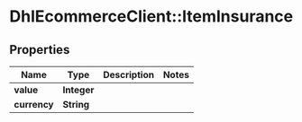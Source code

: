 # DhlEcommerceClient::ItemInsurance

## Properties
Name | Type | Description | Notes
------------ | ------------- | ------------- | -------------
**value** | **Integer** |  |
**currency** | **String** |  |



